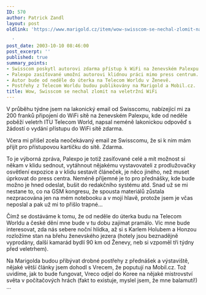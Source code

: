 ```yaml
---
ID: 570
author: Patrick Zandl
layout: post
oldlink: 'https://www.marigold.cz/item/wow-swisscom-se-nechal-zlomit-na-veletrzni-wifi

  '
post_date: 2003-10-10 08:46:00
post_excerpt: ''
published: true
summary_points:
- Swisscom poskytl autorovi zdarma přístup k WiFi na ženevském Palexpu.
- Palexpo zasíťované umožní autorovi klidnou práci mimo press centrum.
- Autor bude od neděle do úterka na Telecom Worldu v Ženevě.
- Postřehy z Telecom Worldu budou publikovány na Marigold a Mobil.cz.
title: Wow, Swisscom se nechal zlomit na veletržní WiFi
---
```


<p>
V průběhu týdne jsem na lakonický email od Swisscomu, nabízející mi za 200 franků připojení do WiFi sítě na ženevském Palexpu, kde od neděle poběží veletrh ITU Telecom World, napsal neméně lakonickou odpověď s žádostí o vydání přístupu do WiFi sítě zdarma. </p>

<p>
Včera mi přišel zcela neočekávaný email ze Swisscomu, že si k nim mám přijít pro přístupovou kartičku do sítě. Zdarma. </p>

<p>
To je výborná zpráva, Palexpo je totiž zasíťované celé a mít možnost si někam v klidu sednout, vytáhnout nějakému vystavovateli z prodlužovačky osvětlení expozice a v klidu sestavit článeček, je něco jiného, než muset úprkovat do press centra. Neméně příjemné je to pro přednášky, kde bude možno je hned odeslat, bušit do redakčního systému atd. Snad už se mi nestane to, co na GSM kongresu, že spousta materiálů zůstala nezpracována jen na mém notebooku a v mojí hlavě, protože jsem je včas neposlal a pak už mi to přišlo trapné...</p>

<p>
Čímž se dostáváme k tomu, že od neděle do úterka budu na Telecom Worldu a české dění mne bude v tu dobu zajímat pramálo. Víc mne bude interesovat, zda nás sebere noční hlídka, až si s Karlem Holubem a Honzou rozložíme stan na břehu ženevského jezera (hotely jsou beznadějně vyprodány, další kamarád bydlí 90 km od Ženevy, neb si vzpoměl tři týdny před veletrhem). </p>

<p>
Na Marigolda budou přibývat drobné postřehy z přednášek a výstaviště, nějaké větší články jsem dohodl s Vrecem, že poputují na Mobil.cz. Tož uvidíme, jak to bude fungovat, Vreco odjel do Koree na nějaké mistrovství světa v počítačových hrách (fakt to existuje, myslel jsem, že mne balamutí!) ...</p>